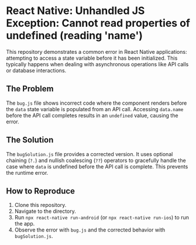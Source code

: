 # React Native: Unhandled JS Exception: Cannot read properties of undefined (reading 'name')

This repository demonstrates a common error in React Native applications: attempting to access a state variable before it has been initialized. This typically happens when dealing with asynchronous operations like API calls or database interactions.

## The Problem

The `bug.js` file shows incorrect code where the component renders before the `data` state variable is populated from an API call.  Accessing `data.name` before the API call completes results in an `undefined` value, causing the error.

## The Solution

The `bugSolution.js` file provides a corrected version.  It uses optional chaining (`?.`) and nullish coalescing (`??`) operators to gracefully handle the case where `data` is undefined before the API call is complete.  This prevents the runtime error.

## How to Reproduce

1. Clone this repository.
2. Navigate to the directory.
3. Run `npx react-native run-android` (or `npx react-native run-ios`) to run the app.
4. Observe the error with `bug.js` and the corrected behavior with `bugSolution.js`.